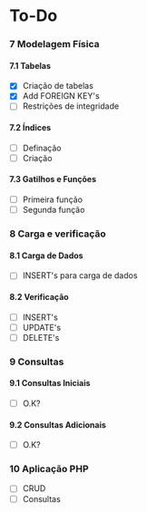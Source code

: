 # To-Do

### 7 Modelagem Física
#### 7.1 Tabelas
- [x] Criação de tabelas
- [x] Add FOREIGN KEY's
- [ ] Restrições de integridade

#### 7.2 Índices
- [ ] Definação
- [ ] Criação

#### 7.3 Gatilhos e Funções
- [ ] Primeira função
- [ ] Segunda função

### 8 Carga e verificação
#### 8.1 Carga de Dados
- [ ] INSERT's para carga de dados

#### 8.2 Verificação
- [ ] INSERT's
- [ ] UPDATE's
- [ ] DELETE's

### 9 Consultas
#### 9.1 Consultas Iniciais
- [ ] O.K?

#### 9.2 Consultas Adicionais
- [ ] O.K?

### 10 Aplicação PHP
- [ ] CRUD
- [ ] Consultas
